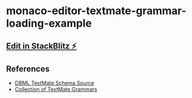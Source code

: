 # monaco-editor-textmate-grammar-loading-example

## [Edit in StackBlitz ⚡️](https://stackblitz.com/~/github.com/relliv/monaco-editor-textmate-grammar-loading-example)

## References

- [DBML TextMate Schema Source](https://github.com/duynvu/DBML-Highlighter)
- [Collection of TextMate Grammars](https://github.com/shikijs/textmate-grammars-themes)